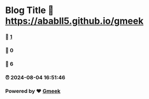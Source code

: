 # Blog Title :link: https://ababll5.github.io/gmeek 
### :page_facing_up: [1](https://ababll5.github.io/gmeek/tag.html) 
### :speech_balloon: 0 
### :hibiscus: 6 
### :alarm_clock: 2024-08-04 16:51:46 
### Powered by :heart: [Gmeek](https://github.com/Meekdai/Gmeek)
